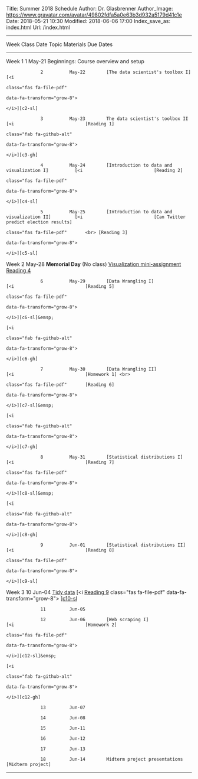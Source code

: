 Title: Summer 2018 Schedule
Author: Dr. Glasbrenner
Author_Image: https://www.gravatar.com/avatar/49802fdfa5a0e63b3d932a5179d41c1e
Date: 2018-05-21 10:30
Modified: 2018-06-06 17:00
Index_save_as: index.html
Url: /index.html

----------------------------------------------------------------------------------------------------------------------------------------------------------------------------
Week             Class      Date          Topic                                               Materials                     Due Dates
---------------- ---------- ------------- --------------------------------------------------- ----------------------------- ------------------------------------------------
Week 1           1          May-21        Beginnings: Course overview and setup

                 2          May-22        [The data scientist's toolbox I]                    [<i
                                                                                              class="fas fa-file-pdf"
                                                                                              data-fa-transform="grow-8">
                                                                                              </i>][c2-sl]

                 3          May-23        The data scientist's toolbox II                     [<i                           [Reading 1]
                                                                                              class="fab fa-github-alt" 
                                                                                              data-fa-transform="grow-8">
                                                                                              </i>][c3-gh]
                 
                 4          May-24        [Introduction to data and visualization I]          [<i                           [Reading 2]
                                                                                              class="fas fa-file-pdf"
                                                                                              data-fa-transform="grow-8">
                                                                                              </i>][c4-sl]
                 
                 5          May-25        [Introduction to data and visualization II]         [<i                           [Can Twitter predict election results]
                                                                                              class="fas fa-file-pdf"       <br> [Reading 3]
                                                                                              data-fa-transform="grow-8">
                                                                                              </i>][c5-sl]

Week 2                      May-28        **Memorial Day** (No class)                                                       [Visualization mini-assignment] <br>
                                                                                                                            [Reading 4]

                 6          May-29        [Data Wrangling I]                                  [<i                           [Reading 5]
                                                                                              class="fas fa-file-pdf"
                                                                                              data-fa-transform="grow-8">
                                                                                              </i>][c6-sl]&emsp;
                                                                                              [<i
                                                                                              class="fab fa-github-alt"
                                                                                              data-fa-transform="grow-8">
                                                                                              </i>][c6-gh]

                 7          May-30        [Data Wrangling II]                                 [<i                           [Homework 1] <br>
                                                                                              class="fas fa-file-pdf"       [Reading 6]
                                                                                              data-fa-transform="grow-8">
                                                                                              </i>][c7-sl]&emsp;
                                                                                              [<i
                                                                                              class="fab fa-github-alt"
                                                                                              data-fa-transform="grow-8">
                                                                                              </i>][c7-gh]

                 8          May-31        [Statistical distributions I]                       [<i                           [Reading 7]
                                                                                              class="fas fa-file-pdf"
                                                                                              data-fa-transform="grow-8">
                                                                                              </i>][c8-sl]&emsp;
                                                                                              [<i
                                                                                              class="fab fa-github-alt"
                                                                                              data-fa-transform="grow-8">
                                                                                              </i>][c8-gh]

                 9          Jun-01        [Statistical distributions II]                      [<i                           [Reading 8]
                                                                                              class="fas fa-file-pdf"
                                                                                              data-fa-transform="grow-8">
                                                                                              </i>][c9-sl]

Week 3           10         Jun-04        [Tidy data]                                         [<i                           [Reading 9]
                                                                                              class="fas fa-file-pdf"
                                                                                              data-fa-transform="grow-8">
                                                                                              </i>][c10-sl]&emsp;
                                                                                              [<i
                                                                                              class="fab fa-github-alt"
                                                                                              data-fa-transform="grow-8">
                                                                                              </i>][c10-gh]

                 11         Jun-05

                 12         Jun-06        [Web scraping I]                                    [<i                           [Homework 2]
                                                                                              class="fas fa-file-pdf"
                                                                                              data-fa-transform="grow-8">
                                                                                              </i>][c12-sl]&emsp;
                                                                                              [<i
                                                                                              class="fab fa-github-alt"
                                                                                              data-fa-transform="grow-8">
                                                                                              </i>][c12-gh]

                 13         Jun-07

                 14         Jun-08

                 15         Jun-11

                 16         Jun-12

                 17         Jun-13

                 18         Jun-14        Midterm project presentations                                                     [Midterm project]

----------------------------------------------------------------------------------------------------------------------------------------------------------------------------

[c2-sl]:                                     /doc/class02_slides.pdf
[c3-gh]:                                     https://classroom.github.com/a/IQ7xlc4W
[c4-sl]:                                     /doc/class04_slides.pdf
[c5-sl]:                                     /doc/class05_slides.pdf
[c6-sl]:                                     /doc/class06_slides.pdf
[c6-gh]:                                     https://classroom.github.com/a/eF7HdfVO
[c7-sl]:                                     /doc/class07_slides.pdf
[c7-gh]:                                     https://classroom.github.com/a/eF7HdfVO
[c8-sl]:                                     /doc/class08_slides.pdf
[c8-gh]:                                     https://classroom.github.com/a/eF7HdfVO
[c9-sl]:                                     /doc/class09_slides.pdf
[c10-sl]:                                    /doc/class10_slides.pdf
[c10-gh]:                                    https://classroom.github.com/a/SKb0g-iN
[c12-sl]:                                    /doc/class12_slides.pdf
[c12-gh]:                                    https://classroom.github.com/a/l9662GMD
[Reading 1]:                                 /assignments/reading-1/
[Reading 2]:                                 /assignments/reading-2/
[Reading 3]:                                 /assignments/reading-3/
[Reading 4]:                                 /assignments/reading-4/
[Reading 5]:                                 /assignments/reading-5/
[Reading 6]:                                 /assignments/reading-6/
[Reading 7]:                                 /assignments/reading-7/
[Reading 8]:                                 /assignments/reading-8/
[Reading 9]:                                 /assignments/reading-9/
[Homework 1]:                                /assignments/homework-1/
[Homework 2]:                                /assignments/homework-2/
[Midterm project]:                           /assignments/midterm-project/
[The data scientist's toolbox I]:            /materials/class-2/
[Introduction to data and visualization I]:  /materials/class-4/
[Introduction to data and visualization II]: /materials/class-5/
[Data Wrangling I]:                          /materials/class-6/
[Data Wrangling II]:                         /materials/class-7/
[Statistical distributions I]:               /materials/class-8/
[Statistical distributions II]:              /materials/class-9/
[Tidy data]:                                 /materials/class-10/
[Web scraping I]:                            /materials/class-12/
[Can Twitter predict election results]:      /assignments/can-twitter-predict-election-results-mini-assignment/
[Visualization mini-assignment]:             /assignments/visualization-mini-assignment/
